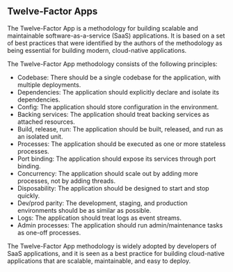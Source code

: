 ## Twelve-Factor Apps
The Twelve-Factor App is a methodology for building scalable and maintainable software-as-a-service (SaaS) applications. It is based on a set of best practices that were identified by the authors of the methodology as being essential for building modern, cloud-native applications.

The Twelve-Factor App methodology consists of the following principles:

- Codebase: There should be a single codebase for the application, with multiple deployments.
- Dependencies: The application should explicitly declare and isolate its dependencies.
- Config: The application should store configuration in the environment.
- Backing services: The application should treat backing services as attached resources.
- Build, release, run: The application should be built, released, and run as an isolated unit.
- Processes: The application should be executed as one or more stateless processes.
- Port binding: The application should expose its services through port binding.
- Concurrency: The application should scale out by adding more processes, not by adding threads.
- Disposability: The application should be designed to start and stop quickly.
- Dev/prod parity: The development, staging, and production environments should be as similar as possible.
- Logs: The application should treat logs as event streams.
- Admin processes: The application should run admin/maintenance tasks as one-off processes.

The Twelve-Factor App methodology is widely adopted by developers of SaaS applications, and it is seen as a best practice for building cloud-native applications that are scalable, maintainable, and easy to deploy.